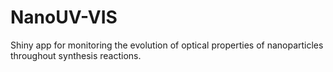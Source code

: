 # NanoUV-VIS
Shiny app for monitoring the evolution of optical properties of nanoparticles throughout synthesis reactions.
